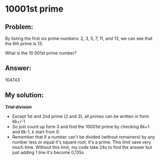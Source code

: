 # __10001st prime__
## Problem: 
By listing the first six prime numbers: 2, 3, 5, 7, 11, and 13, we can see that the 6th prime is 13.

What is the 10 001st prime number?

## Answer:
104743

## My solution: 
***Trial division***

- Except 1st and 2nd prime (2 and 3), all primes can be written in form 6k+/-1
- So just count up form 3 and find the 10001st prime by checking 6k+1 and 6k-1, k 
start from 0.
- Remember that if a number can't be divided (without remainers) by any number less or equal it's square root, it's a prime. This limit save very much time. Without this limit, my code take 24s to find the answer but just adding 1 line it's become 0,135s